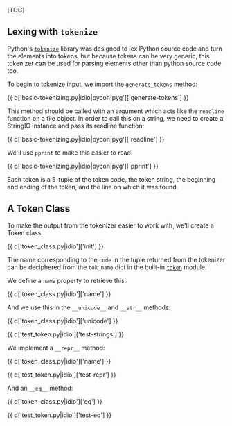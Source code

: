 [TOC]

## Lexing with `tokenize`

Python's [`tokenize`](http://docs.python.org/2/library/tokenize.html) library
was designed to lex Python source code and turn the elements into tokens, but
because tokens can be very generic, this tokenizer can be used for parsing
elements other than python source code too.

To begin to tokenize input, we import the [`generate_tokens`](http://docs.python.org/2/library/tokenize.html#tokenize.generate_tokens) method:

{{ d['basic-tokenizing.py|idio|pycon|pyg']['generate-tokens'] }}

This method should be called with an argument which acts like the `readline`
function on a file object. In order to call this on a string, we need to create
a StringIO instance and pass its readline function:

{{ d['basic-tokenizing.py|idio|pycon|pyg']['readline'] }}

We'll use `pprint` to make this easier to read:

{{ d['basic-tokenizing.py|idio|pycon|pyg']['pprint'] }}

Each token is a 5-tuple of the token code, the token string, the beginning and
ending of the token, and the line on which it was found.

## A Token Class

To make the output from the tokenizer easier to work with, we'll create a Token
class.

{{ d['token_class.py|idio']['init'] }}

The name corresponding to the `code` in the tuple returned from the tokenizer
can be deciphered from the `tok_name` dict in the built-in
[`token`](http://docs.python.org/2/library/token.html#token.tok_name) module.

We define a `name` property to retrieve this:

{{ d['token_class.py|idio']['name'] }}

And we use this in the `__unicode__` and `__str__` methods:

{{ d['token_class.py|idio']['unicode'] }}

{{ d['test_token.py|idio']['test-strings'] }}

We implement a `__repr__` method:

{{ d['token_class.py|idio']['name'] }}

{{ d['test_token.py|idio']['test-repr'] }}

And an `__eq__` method:

{{ d['token_class.py|idio']['eq'] }}

{{ d['test_token.py|idio']['test-eq'] }}
